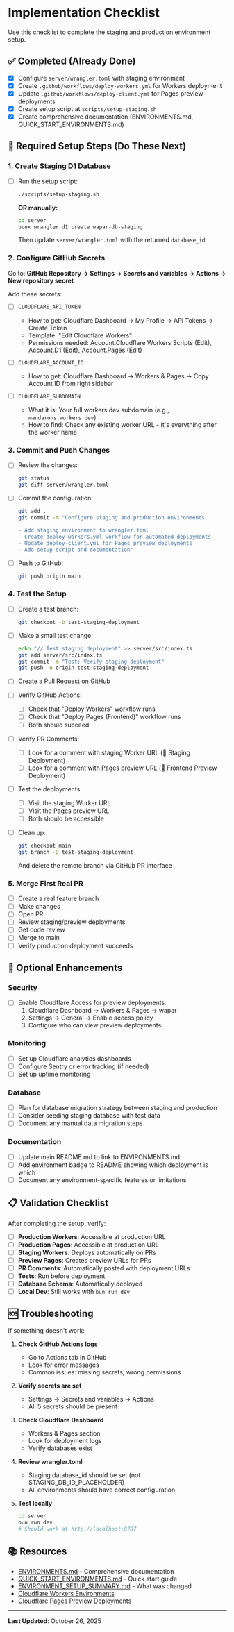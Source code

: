 # Implementation Checklist

Use this checklist to complete the staging and production environment setup.

## ✅ Completed (Already Done)

- [x] Configure `server/wrangler.toml` with staging environment
- [x] Create `.github/workflows/deploy-workers.yml` for Workers deployment
- [x] Update `.github/workflows/deploy-client.yml` for Pages preview deployments
- [x] Create setup script at `scripts/setup-staging.sh`
- [x] Create comprehensive documentation (ENVIRONMENTS.md, QUICK_START_ENVIRONMENTS.md)

## 🔧 Required Setup Steps (Do These Next)

### 1. Create Staging D1 Database

- [ ] Run the setup script:
  ```bash
  ./scripts/setup-staging.sh
  ```
  
  **OR manually:**
  
  ```bash
  cd server
  bunx wrangler d1 create wapar-db-staging
  ```
  
  Then update `server/wrangler.toml` with the returned `database_id`

### 2. Configure GitHub Secrets

Go to: **GitHub Repository → Settings → Secrets and variables → Actions → New repository secret**

Add these secrets:

- [ ] `CLOUDFLARE_API_TOKEN`
  - How to get: Cloudflare Dashboard → My Profile → API Tokens → Create Token
  - Template: "Edit Cloudflare Workers"
  - Permissions needed: Account.Cloudflare Workers Scripts (Edit), Account.D1 (Edit), Account.Pages (Edit)

- [ ] `CLOUDFLARE_ACCOUNT_ID`
  - How to get: Cloudflare Dashboard → Workers & Pages → Copy Account ID from right sidebar

- [ ] `CLOUDFLARE_SUBDOMAIN`
  - What it is: Your full workers.dev subdomain (e.g., `mandarons.workers.dev`)
  - How to find: Check any existing worker URL - it's everything after the worker name

### 3. Commit and Push Changes

- [ ] Review the changes:
  ```bash
  git status
  git diff server/wrangler.toml
  ```

- [ ] Commit the configuration:
  ```bash
  git add .
  git commit -m "Configure staging and production environments
  
  - Add staging environment to wrangler.toml
  - Create deploy-workers.yml workflow for automated deployments
  - Update deploy-client.yml for Pages preview deployments
  - Add setup script and documentation"
  ```

- [ ] Push to GitHub:
  ```bash
  git push origin main
  ```

### 4. Test the Setup

- [ ] Create a test branch:
  ```bash
  git checkout -b test-staging-deployment
  ```

- [ ] Make a small test change:
  ```bash
  echo "// Test staging deployment" >> server/src/index.ts
  git add server/src/index.ts
  git commit -m "Test: Verify staging deployment"
  git push -u origin test-staging-deployment
  ```

- [ ] Create a Pull Request on GitHub

- [ ] Verify GitHub Actions:
  - [ ] Check that "Deploy Workers" workflow runs
  - [ ] Check that "Deploy Pages (Frontend)" workflow runs
  - [ ] Both should succeed

- [ ] Verify PR Comments:
  - [ ] Look for a comment with staging Worker URL (🚀 Staging Deployment)
  - [ ] Look for a comment with Pages preview URL (🎨 Frontend Preview Deployment)

- [ ] Test the deployments:
  - [ ] Visit the staging Worker URL
  - [ ] Visit the Pages preview URL
  - [ ] Both should be accessible

- [ ] Clean up:
  ```bash
  git checkout main
  git branch -D test-staging-deployment
  ```
  
  And delete the remote branch via GitHub PR interface

### 5. Merge First Real PR

- [ ] Create a real feature branch
- [ ] Make changes
- [ ] Open PR
- [ ] Review staging/preview deployments
- [ ] Get code review
- [ ] Merge to main
- [ ] Verify production deployment succeeds

## 🎯 Optional Enhancements

### Security

- [ ] Enable Cloudflare Access for preview deployments:
  1. Cloudflare Dashboard → Workers & Pages → wapar
  2. Settings → General → Enable access policy
  3. Configure who can view preview deployments

### Monitoring

- [ ] Set up Cloudflare analytics dashboards
- [ ] Configure Sentry or error tracking (if needed)
- [ ] Set up uptime monitoring

### Database

- [ ] Plan for database migration strategy between staging and production
- [ ] Consider seeding staging database with test data
- [ ] Document any manual data migration steps

### Documentation

- [ ] Update main README.md to link to ENVIRONMENTS.md
- [ ] Add environment badge to README showing which deployment is which
- [ ] Document any environment-specific features or limitations

## 📋 Validation Checklist

After completing the setup, verify:

- [ ] **Production Workers**: Accessible at production URL
- [ ] **Production Pages**: Accessible at production URL
- [ ] **Staging Workers**: Deploys automatically on PRs
- [ ] **Preview Pages**: Creates preview URLs for PRs
- [ ] **PR Comments**: Automatically posted with deployment URLs
- [ ] **Tests**: Run before deployment
- [ ] **Database Schema**: Automatically deployed
- [ ] **Local Dev**: Still works with `bun run dev`

## 🆘 Troubleshooting

If something doesn't work:

1. **Check GitHub Actions logs**
   - Go to Actions tab in GitHub
   - Look for error messages
   - Common issues: missing secrets, wrong permissions

2. **Verify secrets are set**
   - Settings → Secrets and variables → Actions
   - All 5 secrets should be present

3. **Check Cloudflare Dashboard**
   - Workers & Pages section
   - Look for deployment logs
   - Verify databases exist

4. **Review wrangler.toml**
   - Staging database_id should be set (not STAGING_DB_ID_PLACEHOLDER)
   - All environments should have correct configuration

5. **Test locally**
   ```bash
   cd server
   bun run dev
   # Should work at http://localhost:8787
   ```

## 📚 Resources

- [ENVIRONMENTS.md](./ENVIRONMENTS.md) - Comprehensive documentation
- [QUICK_START_ENVIRONMENTS.md](./QUICK_START_ENVIRONMENTS.md) - Quick start guide
- [ENVIRONMENT_SETUP_SUMMARY.md](./ENVIRONMENT_SETUP_SUMMARY.md) - What was changed
- [Cloudflare Workers Environments](https://developers.cloudflare.com/workers/wrangler/environments/)
- [Cloudflare Pages Preview Deployments](https://developers.cloudflare.com/pages/configuration/preview-deployments/)

---

**Last Updated**: October 26, 2025
